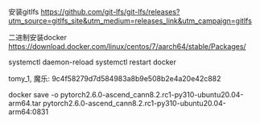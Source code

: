 安装gitlfs
https://github.com/git-lfs/git-lfs/releases?utm_source=gitlfs_site&utm_medium=releases_link&utm_campaign=gitlfs

二进制安装docker
https://download.docker.com/linux/centos/7/aarch64/stable/Packages/


systemctl daemon-reload
systemctl restart docker

tomy_1, 魔乐: 9c4f58279d7d584983a8b9e508b2e4a20e42c882

docker save -o pytorch2.6.0-ascend_cann8.2.rc1-py310-ubuntu20.04-arm64.tar pytorch2.6.0-ascend_cann8.2.rc1-py310-ubuntu20.04-arm64:0831


